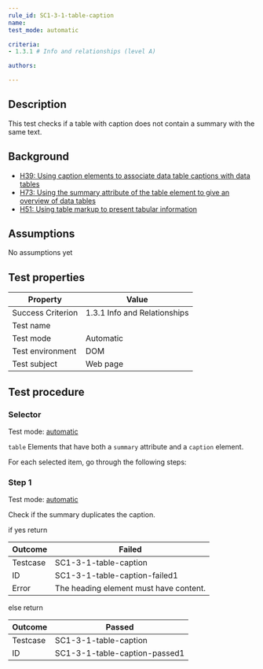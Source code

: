 ```yaml
---
rule_id: SC1-3-1-table-caption
name: 
test_mode: automatic

criteria:
- 1.3.1 # Info and relationships (level A)

authors:

---
```


## Description

This test checks if a table with caption does not contain a summary with the same text.

## Background

- [H39: Using caption elements to associate data table captions with data tables](http://www.w3.org/TR/WCAG20-TECHS/H39.html)
- [H73: Using the summary attribute of the table element to give an overview of data tables](http://www.w3.org/TR/2015/NOTE-WCAG20-TECHS-20150226/H73.html)
- [H51: Using table markup to present tabular information](http://www.w3.org/TR/2015/NOTE-WCAG20-TECHS-20150226/H51.html)

## Assumptions

No assumptions yet

## Test properties

| Property          | Value
|-------------------|----
| Success Criterion | 1.3.1 Info and Relationships
| Test name         |
| Test mode         | Automatic
| Test environment  | DOM
| Test subject      | Web page

## Test procedure

### Selector

Test mode: [automatic][AUTO]

`table` Elements that have both a `summary` attribute and a `caption` element.

For each selected item, go through the following steps:

### Step 1

Test mode: [automatic][AUTO]

Check if the summary duplicates the caption.

if yes return

| Outcome  | Failed
|----------|-----
| Testcase | SC1-3-1-table-caption
| ID       | SC1-3-1-table-caption-failed1
| Error    | The heading element must have content.

else return

| Outcome  | Passed
|----------|-----
| Testcase | SC1-3-1-table-caption
| ID       | SC1-3-1-table-caption-passed1

[AUTO]: ../pages/test-modes.html#automatic
[MANUAL]: ../pages/test-modes.html#manual